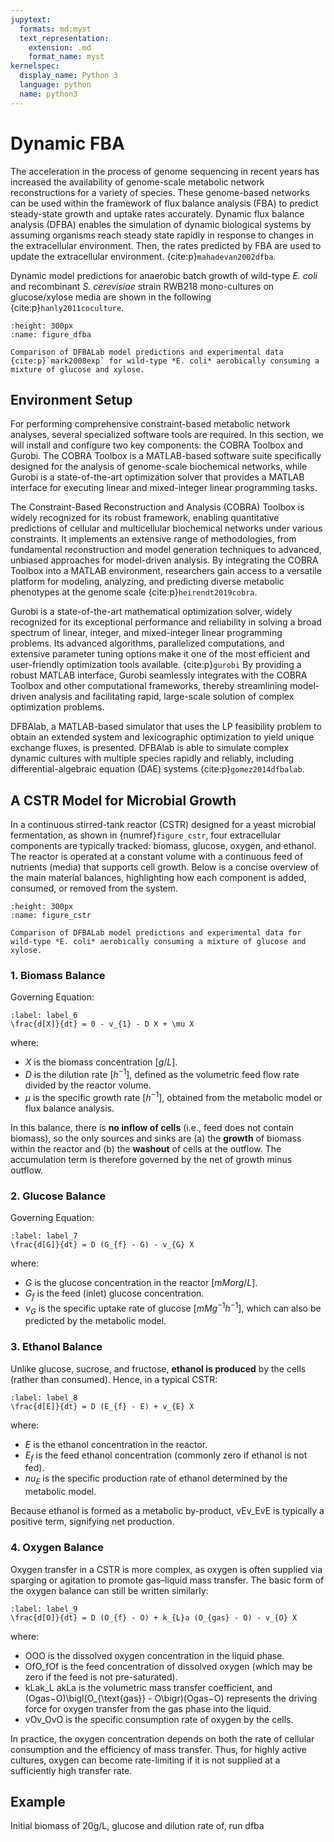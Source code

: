 ```yaml
---
jupytext:
  formats: md:myst
  text_representation:
    extension: .md
    format_name: myst
kernelspec:
  display_name: Python 3
  language: python
  name: python3
---
```


# Dynamic FBA

The acceleration in the process of genome sequencing in recent years has increased the availability of genome-scale metabolic network reconstructions for a variety of species. These genome-based networks can be used within the framework of flux balance analysis (FBA) to predict steady-state growth and uptake rates accurately. Dynamic flux balance analysis (DFBA) enables the simulation of dynamic biological systems by assuming organisms reach steady state rapidly in response to changes in the extracellular environment. Then, the rates predicted by FBA are used to update the extracellular environment. {cite:p}`mahadevan2002dfba`.

Dynamic model predictions for anaerobic batch growth of wild-type *E. coli* and recombinant *S. cerevisiae* strain RWB218 mono-cultures on glucose/xylose media are shown in the following {cite:p}`hanly2011coculture`.


```{figure} _static/fig4-1.png
:height: 300px
:name: figure_dfba

Comparison of DFBALab model predictions and experimental data {cite:p}`mark2008exp` for wild-type *E. coli* aerobically consuming a mixture of glucose and xylose.
```

## Environment Setup

For performing comprehensive constraint-based metabolic network analyses, several specialized software tools are required. In this section, we will install and configure two key components: the COBRA Toolbox and Gurobi. The COBRA Toolbox is a MATLAB-based software suite specifically designed for the analysis of genome-scale biochemical networks, while Gurobi is a state-of-the-art optimization solver that provides a MATLAB interface for executing linear and mixed-integer linear programming tasks.

The Constraint-Based Reconstruction and Analysis (COBRA) Toolbox is widely recognized for its robust framework, enabling quantitative predictions of cellular and multicellular biochemical networks under various constraints. It implements an extensive range of methodologies, from fundamental reconstruction and model generation techniques to advanced, unbiased approaches for model-driven analysis. By integrating the COBRA Toolbox into a MATLAB environment, researchers gain access to a versatile platform for modeling, analyzing, and predicting diverse metabolic phenotypes at the genome scale {cite:p}`heirendt2019cobra`.

Gurobi is a state-of-the-art mathematical optimization solver, widely recognized for its exceptional performance and reliability in solving a broad spectrum of linear, integer, and mixed-integer linear programming problems. Its advanced algorithms, parallelized computations, and extensive parameter tuning options make it one of the most efficient and user-friendly optimization tools available. {cite:p}`gurobi` By providing a robust MATLAB interface, Gurobi seamlessly integrates with the COBRA Toolbox and other computational frameworks, thereby streamlining model-driven analysis and facilitating rapid, large-scale solution of complex optimization problems.

DFBAlab, a MATLAB-based simulator that uses the LP feasibility problem to obtain an extended system and lexicographic optimization to yield unique exchange fluxes, is presented. DFBAlab is able to simulate complex dynamic cultures with multiple species rapidly and reliably, including differential-algebraic equation (DAE) systems {cite:p}`gomez2014dfbalab`.

## A CSTR Model for Microbial Growth

In a continuous stirred-tank reactor (CSTR) designed for a yeast microbial fermentation, as shown in {numref}`figure_cstr`, four extracellular components are typically tracked: biomass, glucose, oxygen, and ethanol. The reactor is operated at a constant volume with a continuous feed of nutrients (media) that supports cell growth. Below is a concise overview of the main material balances, highlighting how each component is added, consumed, or removed from the system.


```{figure} _static/fig4-2.svg
:height: 300px
:name: figure_cstr

Comparison of DFBALab model predictions and experimental data for wild-type *E. coli* aerobically consuming a mixture of glucose and xylose.
```

### 1. Biomass Balance

Governing Equation:

```{math}
:label: label_6
\frac{d[X]}{dt} = 0 - v_{1} - D X + \mu X
```

where:

- $X$ is the biomass concentration $[g/L]$.
- $D$ is the dilution rate $[h^{-1}]$, defined as the volumetric feed flow rate divided by the reactor volume.
- $\mu$ is the specific growth rate $[h^{-1}]$, obtained from the metabolic model or flux balance analysis.

In this balance, there is **no inflow of cells** (i.e., feed does not contain biomass), so the only sources and sinks are (a) the **growth** of biomass within the reactor and (b) the **washout** of cells at the outflow. The accumulation term is therefore governed by the net of growth minus outflow.

### 2. Glucose Balance

Governing Equation:

```{math}
:label: label_7
\frac{d[G]}{dt} = D (G_{f} - G) - v_{G} X
```

where:

- $G$ is the glucose concentration in the reactor $[mM or g/L]$.
- $G_{f}$ is the feed (inlet) glucose concentration.
- $\nu_{G}$ is the specific uptake rate of glucose $[mM g^{-1} h^{-1}]$, which can also be predicted by the metabolic model.

### 3. Ethanol Balance

Unlike glucose, sucrose, and fructose, **ethanol is produced** by the cells (rather than consumed). Hence, in a typical CSTR:

```{math}
:label: label_8
\frac{d[E]}{dt} = D (E_{f} - E) + v_{E} X
```

where:

- $E$ is the ethanol concentration in the reactor.
- $E_{f}$ is the feed ethanol concentration (commonly zero if ethanol is not fed).
- $nu_{E}$ is the specific production rate of ethanol determined by the metabolic model.

Because ethanol is formed as a metabolic by-product, vEv_EvE is typically a positive term, signifying net production.

### 4. Oxygen Balance

Oxygen transfer in a CSTR is more complex, as oxygen is often supplied via sparging or agitation to promote gas–liquid mass transfer. The basic form of the oxygen balance can still be written similarly:

```{math}
:label: label_9
\frac{d[O]}{dt} = D (O_{f} - O) + k_{L}a (O_{gas} - O) - v_{O} X
```

where:

- OOO is the dissolved oxygen concentration in the liquid phase.
- OfO_fOf is the feed concentration of dissolved oxygen (which may be zero if the feed is not pre-saturated).
- kLak_L akLa is the volumetric mass transfer coefficient, and (Ogas−O)\bigl(O_{\text{gas}} - O\bigr)(Ogas−O) represents the driving force for oxygen transfer from the gas phase into the liquid.
- vOv_OvO is the specific consumption rate of oxygen by the cells.

In practice, the oxygen concentration depends on both the rate of cellular consumption and the efficiency of mass transfer. Thus, for highly active cultures, oxygen can become rate-limiting if it is not supplied at a sufficiently high transfer rate.

## Example

Initial biomass of 20g/L, glucose and dilution rate of, run dfba



